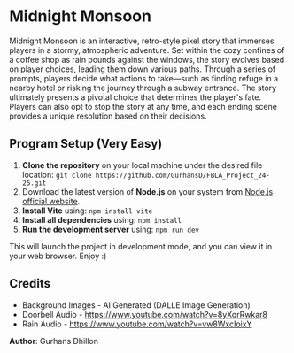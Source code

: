 # Midnight Monsoon

Midnight Monsoon is an interactive, retro-style pixel story that immerses players in a stormy, atmospheric adventure. Set within the cozy confines of a coffee shop as rain pounds against the windows, the story evolves based on player choices, leading them down various paths. Through a series of prompts, players decide what actions to take—such as finding refuge in a nearby hotel or risking the journey through a subway entrance. The story ultimately presents a pivotal choice that determines the player's fate. Players can also opt to stop the story at any time, and each ending scene provides a unique resolution based on their decisions.


## Program Setup (Very Easy)
1. **Clone the repository** on your local machine under the desired file location:
       ```git clone https://github.com/GurhansD/FBLA_Project_24-25.git```
1. Download the latest version of **Node.js** on your system from [Node.js official website](https://nodejs.org/en).
2. **Install Vite** using: 
       ```npm install vite```
3. **Install all dependencies** using:
       ```npm install```
4. **Run the development server** using:
        ```npm run dev```

This will launch the project in development mode, and you can view it in your web browser. Enjoy :)

## Credits
 - Background Images - AI Generated (DALLE Image Generation)
 - Doorbell Audio - https://www.youtube.com/watch?v=8yXqrRwkar8
 - Rain Audio - https://www.youtube.com/watch?v=vw8WxcIoixY

**Author**: Gurhans Dhillon
